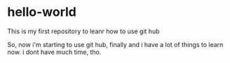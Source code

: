 # hello-world
This is my first repository to leanr how to use git hub

So, now i'm starting to use git hub, finally and i have a lot of things to learn now. i dont have much time, tho.
